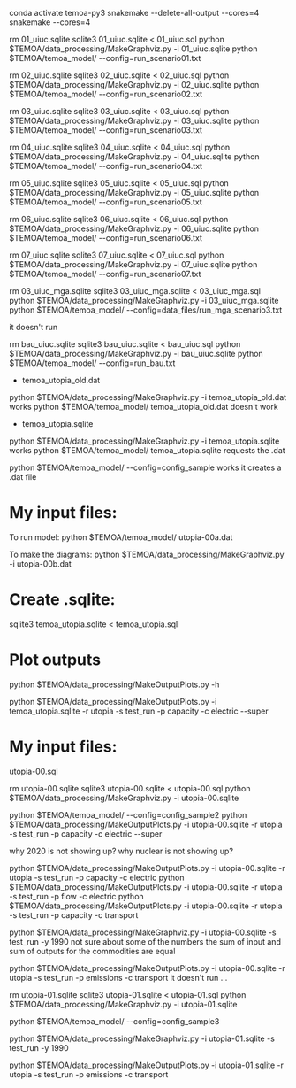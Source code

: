 conda activate temoa-py3
snakemake --delete-all-output --cores=4
snakemake --cores=4

rm 01_uiuc.sqlite
sqlite3 01_uiuc.sqlite < 01_uiuc.sql
python $TEMOA/data_processing/MakeGraphviz.py -i 01_uiuc.sqlite
python $TEMOA/temoa_model/ --config=run_scenario01.txt

rm 02_uiuc.sqlite
sqlite3 02_uiuc.sqlite < 02_uiuc.sql
python $TEMOA/data_processing/MakeGraphviz.py -i 02_uiuc.sqlite
python $TEMOA/temoa_model/ --config=run_scenario02.txt

rm 03_uiuc.sqlite
sqlite3 03_uiuc.sqlite < 03_uiuc.sql
python $TEMOA/data_processing/MakeGraphviz.py -i 03_uiuc.sqlite
python $TEMOA/temoa_model/ --config=run_scenario03.txt

rm 04_uiuc.sqlite
sqlite3 04_uiuc.sqlite < 04_uiuc.sql
python $TEMOA/data_processing/MakeGraphviz.py -i 04_uiuc.sqlite
python $TEMOA/temoa_model/ --config=run_scenario04.txt

rm 05_uiuc.sqlite
sqlite3 05_uiuc.sqlite < 05_uiuc.sql
python $TEMOA/data_processing/MakeGraphviz.py -i 05_uiuc.sqlite
python $TEMOA/temoa_model/ --config=run_scenario05.txt

rm 06_uiuc.sqlite
sqlite3 06_uiuc.sqlite < 06_uiuc.sql
python $TEMOA/data_processing/MakeGraphviz.py -i 06_uiuc.sqlite
python $TEMOA/temoa_model/ --config=run_scenario06.txt

rm 07_uiuc.sqlite
sqlite3 07_uiuc.sqlite < 07_uiuc.sql
python $TEMOA/data_processing/MakeGraphviz.py -i 07_uiuc.sqlite
python $TEMOA/temoa_model/ --config=run_scenario07.txt

rm 03_uiuc_mga.sqlite
sqlite3 03_uiuc_mga.sqlite < 03_uiuc_mga.sql
python $TEMOA/data_processing/MakeGraphviz.py -i 03_uiuc_mga.sqlite
python $TEMOA/temoa_model/ --config=data_files/run_mga_scenario3.txt

it doesn't run

rm bau_uiuc.sqlite
sqlite3 bau_uiuc.sqlite < bau_uiuc.sql
python $TEMOA/data_processing/MakeGraphviz.py -i bau_uiuc.sqlite
python $TEMOA/temoa_model/ --config=run_bau.txt







* temoa_utopia_old.dat

python $TEMOA/data_processing/MakeGraphviz.py -i temoa_utopia_old.dat
works
python $TEMOA/temoa_model/ temoa_utopia_old.dat
doesn't work

* temoa_utopia.sqlite

python $TEMOA/data_processing/MakeGraphviz.py -i temoa_utopia.sqlite
works
python $TEMOA/temoa_model/ temoa_utopia.sqlite
requests the .dat

python $TEMOA/temoa_model/ --config=config_sample
works
it creates a .dat file

# My input files:

To run model:
python $TEMOA/temoa_model/ utopia-00a.dat

To make the diagrams:
python $TEMOA/data_processing/MakeGraphviz.py -i utopia-00b.dat

# Create .sqlite:

sqlite3 temoa_utopia.sqlite < temoa_utopia.sql

# Plot outputs

python $TEMOA/data_processing/MakeOutputPlots.py -h

python $TEMOA/data_processing/MakeOutputPlots.py -i temoa_utopia.sqlite -r utopia -s test_run -p capacity -c electric --super

# My input files:

utopia-00.sql

rm utopia-00.sqlite
sqlite3 utopia-00.sqlite < utopia-00.sql
python $TEMOA/data_processing/MakeGraphviz.py -i utopia-00.sqlite

python $TEMOA/temoa_model/ --config=config_sample2
python $TEMOA/data_processing/MakeOutputPlots.py -i utopia-00.sqlite -r utopia -s test_run -p capacity -c electric --super

why 2020 is not showing up?
why nuclear is not showing up?

python $TEMOA/data_processing/MakeOutputPlots.py -i utopia-00.sqlite -r utopia -s test_run -p capacity -c electric
python $TEMOA/data_processing/MakeOutputPlots.py -i utopia-00.sqlite -r utopia -s test_run -p flow -c electric
python $TEMOA/data_processing/MakeOutputPlots.py -i utopia-00.sqlite -r utopia -s test_run -p capacity -c transport

python $TEMOA/data_processing/MakeGraphviz.py -i utopia-00.sqlite -s test_run -y 1990
not sure about some of the numbers
the sum of input and sum of outputs for the commodities are equal

python $TEMOA/data_processing/MakeOutputPlots.py -i utopia-00.sqlite -r utopia -s test_run -p emissions -c transport
it doesn't run ...

rm utopia-01.sqlite
sqlite3 utopia-01.sqlite < utopia-01.sql
python $TEMOA/data_processing/MakeGraphviz.py -i utopia-01.sqlite

python $TEMOA/temoa_model/ --config=config_sample3

python $TEMOA/data_processing/MakeGraphviz.py -i utopia-01.sqlite -s test_run -y 1990


python $TEMOA/data_processing/MakeOutputPlots.py -i utopia-01.sqlite -r utopia -s test_run -p emissions -c transport
